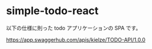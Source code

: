 # simple-todo-react

以下の仕様に則った todo アプリケーションの SPA です。

https://app.swaggerhub.com/apis/kielze/TODO-API/1.0.0
